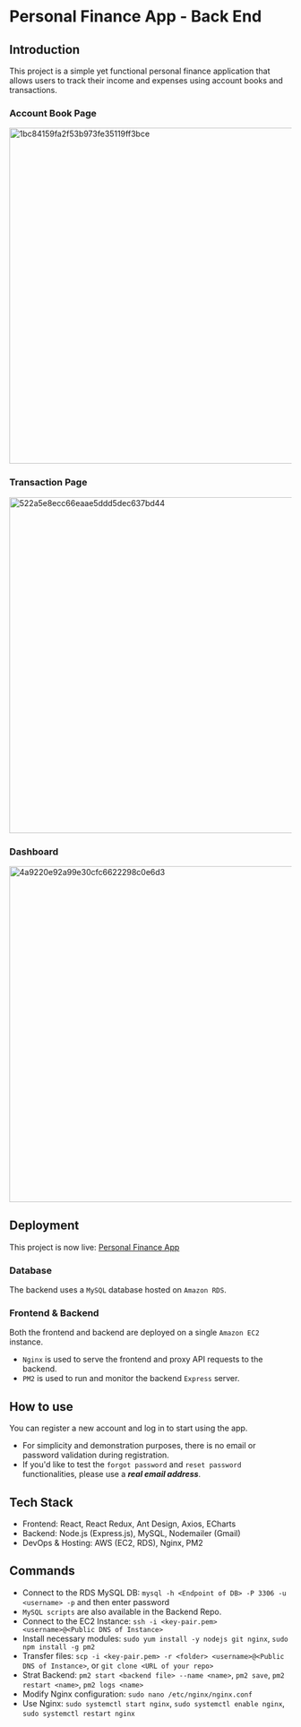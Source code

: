 # Personal Finance App - Back End
## Introduction
This project is a simple yet functional personal finance application that allows users to track their income and expenses using account books and transactions.

### Account Book Page
<img width="600" alt="1bc84159fa2f53b973fe35119ff3bce" src="https://github.com/user-attachments/assets/2732fabb-257f-4f7a-80e3-77016648e80e" />

### Transaction Page
<img width="600" alt="522a5e8ecc66eaae5ddd5dec637bd44" src="https://github.com/user-attachments/assets/7aeb1b86-bbc5-4582-90ae-6be5f016496c" />

### Dashboard
<img width="600" alt="4a9220e92a99e30cfc6622298c0e6d3" src="https://github.com/user-attachments/assets/cd87a0bb-f155-4079-81e7-5b700d6cf0fb" />


## Deployment
This project is now live: [Personal Finance App](http://16.26.46.247/)

### Database
The backend uses a `MySQL` database hosted on `Amazon RDS`.

### Frontend & Backend
Both the frontend and backend are deployed on a single `Amazon EC2` instance.
- `Nginx` is used to serve the frontend and proxy API requests to the backend.
- `PM2` is used to run and monitor the backend `Express` server.

## How to use
You can register a new account and log in to start using the app.

- For simplicity and demonstration purposes, there is no email or password validation during registration.
- If you'd like to test the `forgot password` and `reset password` functionalities, please use a ***real email address***.

## Tech Stack
- Frontend: React, React Redux, Ant Design, Axios, ECharts
- Backend: Node.js (Express.js), MySQL, Nodemailer (Gmail)
- DevOps & Hosting: AWS (EC2, RDS), Nginx, PM2


## Commands
- Connect to the RDS MySQL DB: `mysql -h <Endpoint of DB> -P 3306 -u <username> -p` and then enter password
- `MySQL scripts` are also available in the Backend Repo.
- Connect to the EC2 Instance: `ssh -i <key-pair.pem> <username>@<Public DNS of Instance>`
- Install necessary modules: `sudo yum install -y nodejs git nginx`, `sudo npm install -g pm2`
- Transfer files: `scp -i <key-pair.pem> -r <folder> <username>@<Public DNS of Instance>`, or `git clone <URL of your repo>`
- Strat Backend: `pm2 start <backend file> --name <name>`, `pm2 save`, `pm2 restart <name>`, `pm2 logs <name>`
- Modify Nginx configuration: `sudo nano /etc/nginx/nginx.conf`
- Use Nginx: `sudo systemctl start nginx`, `sudo systemctl enable nginx`, `sudo systemctl restart nginx`
